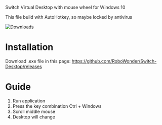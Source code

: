 Switch Virtual Desktop with mouse wheel for Windows 10


This file build with AutoHotkey, so maybe locked by antivirus


[![Downloads](https://img.shields.io/github/downloads/RoboWonder/Switch-Desktop/total.svg?style=for-the-badge)](https://github.com/RoboWonder/Switch-Desktop/releases)

# Installation
Download .exe file in this page: https://github.com/RoboWonder/Switch-Desktop/releases


# Guide

1. Run application
2. Press the key combination Ctrl + Windows
3. Scroll middle mouse
4. Desktop will change
